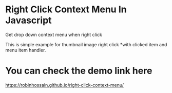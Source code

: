 # Right Click Context Menu In Javascript
Get drop down context menu when right click

This is simple example for thumbnail image right click  *with clicked item and menu item handler.

# You can check the demo link here
https://robinhossain.github.io/right-click-context-menu/
